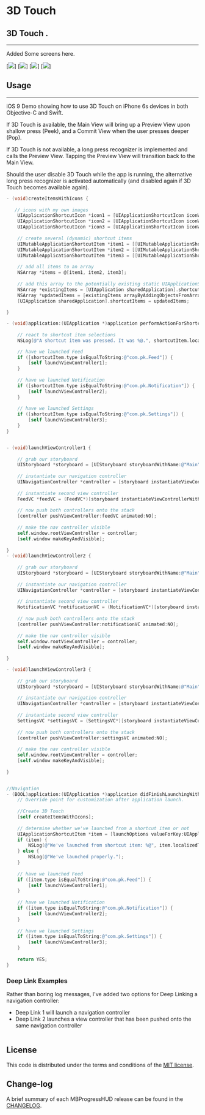 
3D Touch
=========

## 3D Touch .
------------
 Added Some screens here.
 
[![](https://github.com/pawankv89/3DTouch/blob/master/images/screen_1.png)]
[![](https://github.com/pawankv89/3DTouch/blob/master/images/screen_2.png)]
[![](https://github.com/pawankv89/3DTouch/blob/master/images/screen_3.png)]
[![](https://github.com/pawankv89/3DTouch/blob/master/images/screen_4.png)]

## Usage
------------
 iOS 9 Demo showing how to use 3D Touch on iPhone 6s devices in both Objective-C and Swift.

If 3D Touch is available, the Main View will bring up a Preview View upon shallow press (Peek), and a Commit View when the user presses deeper (Pop).

If 3D Touch is not available, a long press recognizer is implemented and calls the Preview View. Tapping the Preview View will transition back to the Main View.

Should the user disable 3D Touch while the app is running, the alternative long press recognizer is activated automatically (and disabled again if 3D Touch becomes available again).


```objective-c
- (void)createItemsWithIcons {
    
   // icons with my own images
    UIApplicationShortcutIcon *icon1 = [UIApplicationShortcutIcon iconWithTemplateImageName:@"iCon1"];
    UIApplicationShortcutIcon *icon2 = [UIApplicationShortcutIcon iconWithTemplateImageName:@"iCon2"];
    UIApplicationShortcutIcon *icon3 = [UIApplicationShortcutIcon iconWithTemplateImageName:@"iCon3"];
    
    // create several (dynamic) shortcut items
    UIMutableApplicationShortcutItem *item1 = [[UIMutableApplicationShortcutItem alloc]initWithType:@"com.pk.Feed" localizedTitle:@"Launch Feed Controller" localizedSubtitle:@"Launch Feed Controller" icon:icon1 userInfo:nil];
    UIMutableApplicationShortcutItem *item2 = [[UIMutableApplicationShortcutItem alloc]initWithType:@"com.pk.Notification" localizedTitle:@"Launch Notification Controller" localizedSubtitle:@"Launch Notification Controller" icon:icon2 userInfo:nil];
    UIMutableApplicationShortcutItem *item3 = [[UIMutableApplicationShortcutItem alloc]initWithType:@"com.pk.Settings" localizedTitle:@"Launch Settings Controller" localizedSubtitle:@"Launch Settings Controller" icon:icon3 userInfo:nil];
    
    // add all items to an array
    NSArray *items = @[item1, item2, item3];
    
    // add this array to the potentially existing static UIApplicationShortcutItems
    NSArray *existingItems = [UIApplication sharedApplication].shortcutItems;
    NSArray *updatedItems = [existingItems arrayByAddingObjectsFromArray:items];
    [UIApplication sharedApplication].shortcutItems = updatedItems;
    
}

- (void)application:(UIApplication *)application performActionForShortcutItem:(UIApplicationShortcutItem *)shortcutItem completionHandler:(void (^)(BOOL))completionHandler {
    
    // react to shortcut item selections
    NSLog(@"A shortcut item was pressed. It was %@.", shortcutItem.localizedTitle);

    // have we launched Feed
    if ([shortcutItem.type isEqualToString:@"com.pk.Feed"]) {
        [self launchViewController1];
    }
    
    // have we launched Notification
    if ([shortcutItem.type isEqualToString:@"com.pk.Notification"]) {
        [self launchViewController2];
    }
    
    // have we launched Settings
    if ([shortcutItem.type isEqualToString:@"com.pk.Settings"]) {
        [self launchViewController3];
    }
}


- (void)launchViewController1 {
    
    // grab our storyboard
    UIStoryboard *storyboard = [UIStoryboard storyboardWithName:@"Main" bundle:nil];
    
    // instantiate our navigation controller
    UINavigationController *controller = [storyboard instantiateViewControllerWithIdentifier:@"Navigation"];
    
    // instantiate second view controller
    FeedVC *feedVC = (FeedVC*)[storyboard instantiateViewControllerWithIdentifier:@"FeedVC"];
    
    // now push both controllers onto the stack
    [controller pushViewController:feedVC animated:NO];
    
    // make the nav controller visible
    self.window.rootViewController = controller;
    [self.window makeKeyAndVisible];
    
}
- (void)launchViewController2 {
    
    // grab our storyboard
    UIStoryboard *storyboard = [UIStoryboard storyboardWithName:@"Main" bundle:nil];
    
    // instantiate our navigation controller
    UINavigationController *controller = [storyboard instantiateViewControllerWithIdentifier:@"Navigation"];
    
    // instantiate second view controller
    NotificationVC *notificationVC = (NotificationVC*)[storyboard instantiateViewControllerWithIdentifier:@"NotificationVC"];
    
    // now push both controllers onto the stack
    [controller pushViewController:notificationVC animated:NO];
    
    // make the nav controller visible
    self.window.rootViewController = controller;
    [self.window makeKeyAndVisible];
    
}

- (void)launchViewController3 {
    
    // grab our storyboard
    UIStoryboard *storyboard = [UIStoryboard storyboardWithName:@"Main" bundle:nil];
    
    // instantiate our navigation controller
    UINavigationController *controller = [storyboard instantiateViewControllerWithIdentifier:@"Navigation"];
    
    // instantiate second view controller
    SettingsVC *settingsVC = (SettingsVC*)[storyboard instantiateViewControllerWithIdentifier:@"SettingsVC"];
    
    // now push both controllers onto the stack
    [controller pushViewController:settingsVC animated:NO];
    
    // make the nav controller visible
    self.window.rootViewController = controller;
    [self.window makeKeyAndVisible];
    
}

```

```objective-c

//Navigation
- (BOOL)application:(UIApplication *)application didFinishLaunchingWithOptions:(NSDictionary *)launchOptions {
    // Override point for customization after application launch.
    
    //Create 3D Touch
    [self createItemsWithIcons];
    
    // determine whether we've launched from a shortcut item or not
    UIApplicationShortcutItem *item = [launchOptions valueForKey:UIApplicationLaunchOptionsShortcutItemKey];
    if (item) {
        NSLog(@"We've launched from shortcut item: %@", item.localizedTitle);
    } else {
        NSLog(@"We've launched properly.");
    }
    
    // have we launched Feed
    if ([item.type isEqualToString:@"com.pk.Feed"]) {
        [self launchViewController1];
    }
    
    // have we launched Notification
    if ([item.type isEqualToString:@"com.pk.Notification"]) {
        [self launchViewController2];
    }
    
    // have we launched Settings
    if ([item.type isEqualToString:@"com.pk.Settings"]) {
        [self launchViewController3];
    }
    
    return YES;
}

```

### Deep Link Examples
Rather than boring log messages, I've added two options for Deep Linking a navigation controller:
 - Deep Link 1 will launch a navigation controller
 - Deep Link 2 launches a view controller that has been pushed onto the same navigation controller

```objective-c

```

## License

This code is distributed under the terms and conditions of the [MIT license](LICENSE).

## Change-log

A brief summary of each MBProgressHUD release can be found in the [CHANGELOG](CHANGELOG.mdown). 
